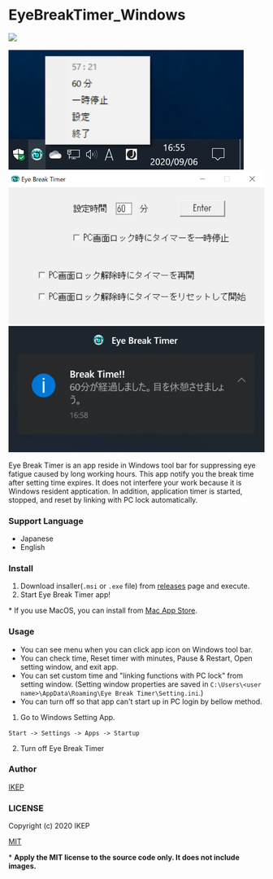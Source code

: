 # EyeBreakTimer_Windows
![](https://github.com/creativeIKEP/EyeBreakTimer_Windows/workflows/MSBuild/badge.svg)

![toolbar](/screenshot/toolbar.png) ![setting](/screenshot/setting.png) ![notification](/screenshot/notification.png)

Eye Break Timer is an app reside in Windows tool bar for suppressing eye fatigue caused by long working hours.
This app notify you the break time after setting time expires.
It does not interfere your work because it is Windows resident apptication.
In addition, application timer is started, stopped, and reset by linking with PC lock automatically.

### Support Language
- Japanese
- English

### Install
1. Download insaller(`.msi` or `.exe` file) from [releases](https://github.com/creativeIKEP/EyeBreakTimer_Windows/releases/latest) page and execute.
2. Start Eye Break Timer app!

\* If you use MacOS, you can install from [Mac App Store](https://apps.apple.com/jp/app/eye-break-timer/id1299583418).

### Usage
- You can see menu when you can click app icon on Windows tool bar.
- You can check time, Reset timer with minutes, Pause & Restart, Open setting window, and exit app.
- You can set custom time and "linking functions with PC lock" from setting window.
(Setting window properties are saved in `C:\Users\<user name>\AppData\Roaming\Eye Break Timer\Setting.ini`.)
- You can turn off so that app can't start up in PC login by bellow method.

1. Go to Windows Setting App.
```
Start -> Settings -> Apps -> Startup
```
2. Turn off Eye Break Timer

### Author
[IKEP](https://ikep.jp)

### LICENSE
Copyright (c) 2020 IKEP

[MIT](/LICENSE)

\* **Apply the MIT license to the source code only. It does not include images.**
